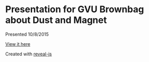# Presentation for GVU Brownbag about Dust and Magnet

Presented 10/8/2015

[View it here](http://andrewdai.co/dustandmagnet-presentation/)

Created with [reveal-js](http://lab.hakim.se/reveal-js/#/)
